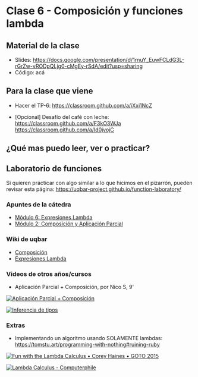 # Clase 6 - Composición y funciones lambda

## Material de la clase

- Slides: https://docs.google.com/presentation/d/1rnuY_EuwFCLdG3L-rGrZw-vRODpQLjg0-cMgEy-rSdA/edit?usp=sharing
- Código: acá

## Para la clase que viene

- Hacer el TP-6: https://classroom.github.com/a/iXxi1NcZ

- [Opcional] Desafío del café con leche:
https://classroom.github.com/a/F3kO3WJa
https://classroom.github.com/a/Id0jvojC

## ¿Qué mas puedo leer, ver o practicar?

## Laboratorio de funciones

Si quieren prácticar con algo similar a lo que hicimos en el pizarrón, pueden revisar esta página:
https://uqbar-project.github.io/function-laboratory/

### Apuntes de la cátedra

- [Módulo 6: Expresiones Lambda](https://docs.google.com/document/d/1LKVaZHuJqxf2FcOK17vZjxq0CTT4sohqSsfhWmhQ6ks/edit)
- [Módulo 2: Composición y Aplicación Parcial](https://docs.google.com/document/d/1n7TPE2qRpFSnj95lIZFD-q7Ko_DT9XZLH9_kEkNClrU/edit)

### Wiki de uqbar

- [Composición](https://wiki.uqbar.org/wiki/articles/composicion.html)
- [Expresiones Lambda](https://wiki.uqbar.org/wiki/articles/expresiones-lambda.html)

### Videos de otros años/cursos

- Aplicación Parcial + Composición, por Nico S, 9'

[![Aplicación Parcial + Composición](https://img.youtube.com/vi/LJGxkKKbUSg/0.jpg)](https://youtu.be/LJGxkKKbUSg "Aplicación Parcial + Composición")

[![Inferencia de tipos](https://img.youtube.com/vi/iWPWbPuEEQ0/0.jpg)](https://youtu.be/iWPWbPuEEQ0 "Inferencia de tipos")

### Extras

- Implementando un algoritmo usando SOLAMENTE lambdas: https://tomstu.art/programming-with-nothing#ruining-ruby

[![Fun with the Lambda Calculus • Corey Haines • GOTO 2015](https://img.youtube.com/vi/QPqoFCHpLF4/0.jpg)](https://youtu.be/QPqoFCHpLF4 "Fun with the Lambda Calculus • Corey Haines • GOTO 2015")

[![Lambda Calculus - Computerphile](https://img.youtube.com/vi/eis11j_iGMs/0.jpg)](https://youtu.be/eis11j_iGMs "Lambda Calculus - Computerphile")
